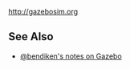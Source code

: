 http://gazebosim.org

See Also
--------

* [@bendiken's notes on Gazebo](http://ar.to/notes/gazebo)
